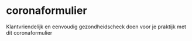 # coronaformulier
Klantvriendelijk en eenvoudig gezondheidscheck doen voor je praktijk met dit coronaformulier
